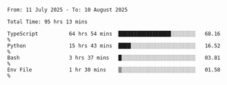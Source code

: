 <!--START_SECTION:waka-->

```abap
From: 11 July 2025 - To: 10 August 2025

Total Time: 95 hrs 13 mins

TypeScript          64 hrs 54 mins  █████████████████░░░░░░░░   68.16 %
Python              15 hrs 43 mins  ████░░░░░░░░░░░░░░░░░░░░░   16.52 %
Bash                3 hrs 37 mins   █░░░░░░░░░░░░░░░░░░░░░░░░   03.81 %
Env File            1 hr 30 mins    ▒░░░░░░░░░░░░░░░░░░░░░░░░   01.58 %
```

<!--END_SECTION:waka-->

